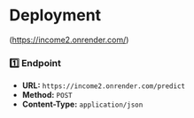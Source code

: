 # Deployment  
(https://income2.onrender.com/)  
### **1️⃣ Endpoint**
- **URL:** `https://income2.onrender.com/predict`
- **Method:** `POST`
- **Content-Type:** `application/json`

